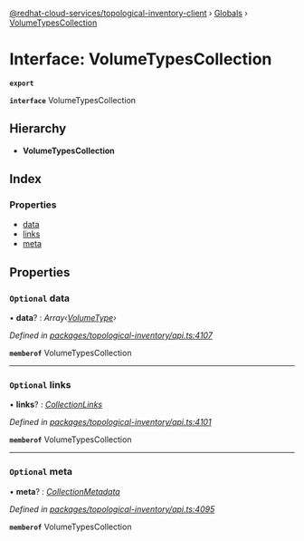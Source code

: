 [@redhat-cloud-services/topological-inventory-client](../README.md) › [Globals](../globals.md) › [VolumeTypesCollection](volumetypescollection.md)

# Interface: VolumeTypesCollection

**`export`** 

**`interface`** VolumeTypesCollection

## Hierarchy

* **VolumeTypesCollection**

## Index

### Properties

* [data](volumetypescollection.md#optional-data)
* [links](volumetypescollection.md#optional-links)
* [meta](volumetypescollection.md#optional-meta)

## Properties

### `Optional` data

• **data**? : *Array‹[VolumeType](volumetype.md)›*

*Defined in [packages/topological-inventory/api.ts:4107](https://github.com/Hyperkid123/javascript-clients/blob/master/packages/topological-inventory/api.ts#L4107)*

**`memberof`** VolumeTypesCollection

___

### `Optional` links

• **links**? : *[CollectionLinks](collectionlinks.md)*

*Defined in [packages/topological-inventory/api.ts:4101](https://github.com/Hyperkid123/javascript-clients/blob/master/packages/topological-inventory/api.ts#L4101)*

**`memberof`** VolumeTypesCollection

___

### `Optional` meta

• **meta**? : *[CollectionMetadata](collectionmetadata.md)*

*Defined in [packages/topological-inventory/api.ts:4095](https://github.com/Hyperkid123/javascript-clients/blob/master/packages/topological-inventory/api.ts#L4095)*

**`memberof`** VolumeTypesCollection
